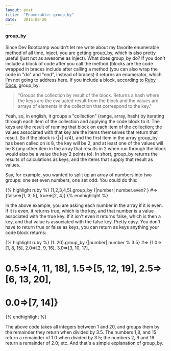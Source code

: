 ```yaml
---
layout: post
title:  "Enumerable: group_by"
date:   2015-08-20
---
```


#### group_by

<p class="intro"><span class="dropcap">S</span>ince Dev Bootcamp wouldn't let me write about my favorite enumerable method of all time, inject, you are getting group_by, which is also pretty useful (just not as awesome as inject). What does group_by do? If you don't include a block of code after you call the method (blocks are the code wrapped in braces include after calling a method (you can also wrap the code in "do" and "end", instead of braces) it returns an enumerator, which I'm not going to address here. If you include a block, according to <a href="http://ruby-doc.org/core-2.2.3/Enumerable.html#method-i-group_by" target="_blank">Ruby Docs</a>, group_by:</p>

<blockquote>"Groups the collection by result of the block. Returns a hash where the keys are the evaluated result from the block and the values are arrays of elements in the collection that correspond to the key."</blockquote>

<p>Yeah, so, in english, it groups a "collection" (range, array, hash) by iterating through each item of the collection and applying the code block to it. The keys are the result of running that block on each item of the collection; the values associated with that key are the items themselves that return that result. So if the block is {|x| x/4}, and the first item in the array group_by has been called on is 8, the key will be 2, and at least one of the values will be 8 (any other item in the array that results in 2 when run through the block would also be a value the key 2 points to). In short, group_by returns the results of calculations as keys, and the items that supply that result as values.</p>

Say, for example, you wanted to split up an array of numbers into two groups: one set even numbers, one set odd. You could do this:

{% highlight ruby %}
[1,2,3,4,5].group_by {|number| number.even? }
#=> {false=>[1, 3, 5], true=>[2, 4]}
{% endhighlight %}

In the above example, you are asking each number in the array if it is even. If it is even, it returns true, which is the key, and that number is a value associated with the true key. If it isn't even it returns false, which is then a key, and that value is associated with the false key. Pretty easy. You don't have to return true or false as keys, you can return as keys anything your code block returns:

{% highlight ruby %}
(1..20).group_by {|number| number % 3.5}
#=> {1.0=>[1, 8, 15], 2.0=>[2, 9, 16], 3.0=>[3, 10, 17],
#    0.5=>[4, 11, 18], 1.5=>[5, 12, 19], 2.5=>[6, 13, 20],
#    0.0=>[7, 14]}
{% endhighlight %}

The above code takes all integers between 1 and 20, and groups them by the remainder they return when divided by 3.5. The numbers 1,8, and 15 return a remainder of 1.0 when divided by 3.5; the numbers 2, 9 and 16 return a remainder of 2.0; etc. And that's a simple explanation of group_by.